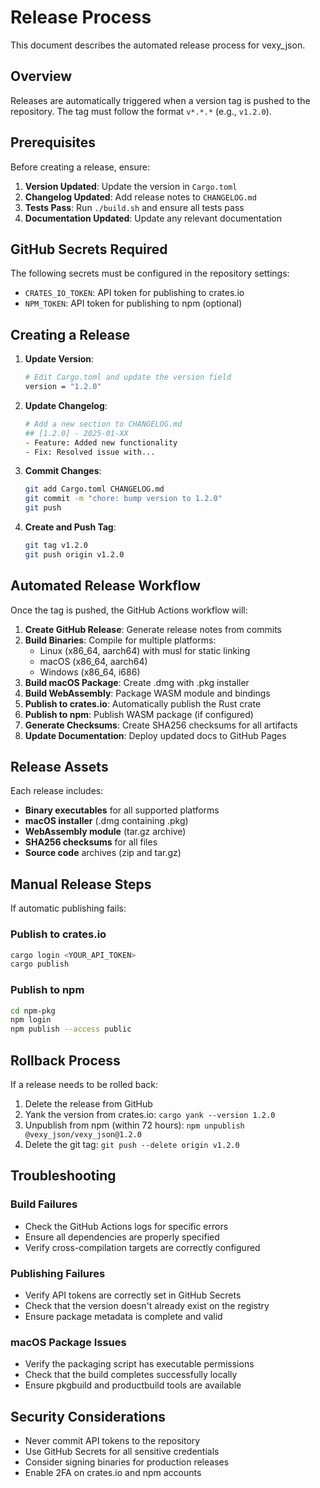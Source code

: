 # Release Process

This document describes the automated release process for vexy_json.

## Overview

Releases are automatically triggered when a version tag is pushed to the repository. The tag must follow the format `v*.*.*` (e.g., `v1.2.0`).

## Prerequisites

Before creating a release, ensure:

1. **Version Updated**: Update the version in `Cargo.toml`
2. **Changelog Updated**: Add release notes to `CHANGELOG.md`
3. **Tests Pass**: Run `./build.sh` and ensure all tests pass
4. **Documentation Updated**: Update any relevant documentation

## GitHub Secrets Required

The following secrets must be configured in the repository settings:

- `CRATES_IO_TOKEN`: API token for publishing to crates.io
- `NPM_TOKEN`: API token for publishing to npm (optional)

## Creating a Release

1. **Update Version**:
   ```bash
   # Edit Cargo.toml and update the version field
   version = "1.2.0"
   ```

2. **Update Changelog**:
   ```bash
   # Add a new section to CHANGELOG.md
   ## [1.2.0] - 2025-01-XX
   - Feature: Added new functionality
   - Fix: Resolved issue with...
   ```

3. **Commit Changes**:
   ```bash
   git add Cargo.toml CHANGELOG.md
   git commit -m "chore: bump version to 1.2.0"
   git push
   ```

4. **Create and Push Tag**:
   ```bash
   git tag v1.2.0
   git push origin v1.2.0
   ```

## Automated Release Workflow

Once the tag is pushed, the GitHub Actions workflow will:

1. **Create GitHub Release**: Generate release notes from commits
2. **Build Binaries**: Compile for multiple platforms:
   - Linux (x86_64, aarch64) with musl for static linking
   - macOS (x86_64, aarch64)
   - Windows (x86_64, i686)
3. **Build macOS Package**: Create .dmg with .pkg installer
4. **Build WebAssembly**: Package WASM module and bindings
5. **Publish to crates.io**: Automatically publish the Rust crate
6. **Publish to npm**: Publish WASM package (if configured)
7. **Generate Checksums**: Create SHA256 checksums for all artifacts
8. **Update Documentation**: Deploy updated docs to GitHub Pages

## Release Assets

Each release includes:

- **Binary executables** for all supported platforms
- **macOS installer** (.dmg containing .pkg)
- **WebAssembly module** (tar.gz archive)
- **SHA256 checksums** for all files
- **Source code** archives (zip and tar.gz)

## Manual Release Steps

If automatic publishing fails:

### Publish to crates.io
```bash
cargo login <YOUR_API_TOKEN>
cargo publish
```

### Publish to npm
```bash
cd npm-pkg
npm login
npm publish --access public
```

## Rollback Process

If a release needs to be rolled back:

1. Delete the release from GitHub
2. Yank the version from crates.io: `cargo yank --version 1.2.0`
3. Unpublish from npm (within 72 hours): `npm unpublish @vexy_json/vexy_json@1.2.0`
4. Delete the git tag: `git push --delete origin v1.2.0`

## Troubleshooting

### Build Failures
- Check the GitHub Actions logs for specific errors
- Ensure all dependencies are properly specified
- Verify cross-compilation targets are correctly configured

### Publishing Failures
- Verify API tokens are correctly set in GitHub Secrets
- Check that the version doesn't already exist on the registry
- Ensure package metadata is complete and valid

### macOS Package Issues
- Verify the packaging script has executable permissions
- Check that the build completes successfully locally
- Ensure pkgbuild and productbuild tools are available

## Security Considerations

- Never commit API tokens to the repository
- Use GitHub Secrets for all sensitive credentials
- Consider signing binaries for production releases
- Enable 2FA on crates.io and npm accounts